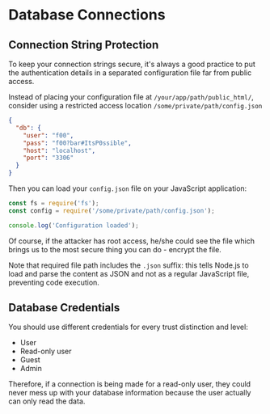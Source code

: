 Database Connections
====================

## Connection String Protection

To keep your connection strings secure, it's always a good practice to put the
authentication details in a separated configuration file far from public access.

Instead of placing your configuration file at `/your/app/path/public_html/`,
consider using a restricted access location `/some/private/path/config.json`

```json
{
  "db": {
    "user": "f00",
    "pass": "f00?bar#ItsP0ssible",
    "host": "localhost",
    "port": "3306"
  }
}
```

Then you can load your `config.json` file on your JavaScript application:

```javascript
const fs = require('fs');
const config = require('/some/private/path/config.json');

console.log('Configuration loaded');
```

Of course, if the attacker has root access, he/she could see the file which
brings us to the most secure thing you can do - encrypt the file.

Note that required file path includes the `.json` suffix: this tells Node.js to
load and parse the content as JSON and not as a regular JavaScript file,
preventing code execution.

## Database Credentials

You should use different credentials for every trust distinction and level:

* User
* Read-only user
* Guest
* Admin

Therefore, if a connection is being made for a read-only user, they could never
mess up with your database information because the user actually can only read
the data.
